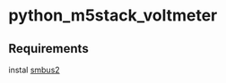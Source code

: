 # python_m5stack_voltmeter

## Requirements
instal [smbus2](https://github.com/kplindegaard/smbus2)
